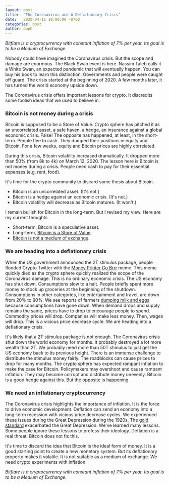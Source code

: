 ```yaml
---
layout: post
title:  "The Coronavirus and A Deflationary Crisis"
date:   2020-04-11 10:00:00 -0700
categories: post
author: doph
---
```


*Bitflate is a cryptocurrency with constant inflation of 7% per year. Its goal is to be a Medium of Exchange.*

Nobody could have imagined the Coronavirus crisis. But the scope and damage are enormous. The Black Swan event is here. Nassim Taleb calls it a White Swan, an expected pandemic that will eventually happen. You can buy his book to learn this distinction. Governments and people were caught off guard. The crisis started at the beginning of 2020. A few months later, it has turned the world economy upside down.

The Coronavirus crisis offers important lessons for crypto. It discredits some foolish ideas that we used to believe in. 

### Bitcoin is not money during a crisis

Bitcoin is supposed to be a Store of Value. Crypto sphere has pitched it as an uncorrelated asset, a safe haven, a hedge, an insurance against a global economic crisis. False! The opposite has happened, at least, in the short-term. People flee to cash. They dumped their positions in equity and Bitcoin. For a few weeks, equity and Bitcoin prices are highly correlated.

During this crisis, Bitcoin volatility increased dramatically. It dropped more than 50% (from 8k to 4k) on March 12, 2020. The lesson here is Bitcoin is not money during a crisis. People need cash to pay for their essential expenses (e.g. rent, food).

It's time for the crypto community to discard some thesis about Bitcoin.

* Bitcoin is an uncorrelated asset. (It's not.)
* Bitcoin is a hedge against an economic crisis. (It's not.)
* Bitcoin volatility will decrease as Bitcoin matures. (It won't.)

I remain bullish for Bitcoin in the long-term. But I revised my view. Here are my current thoughts.

* Short-term, Bitcoin is a speculative asset.
* Long-term, [Bitcoin is a Store of Value](/post/2020/03/17/bitcoin-is-a-store-of-value.html).
* [Bitcoin is not a medium of exchange](/post/2019/11/24/bitcoin-will-not-be-a-medium-of-exchange.html).

### We are heading into a deflationary crisis

When the US government announced the 2T stimulus package, people flooded Crypto Twitter with the [Money Printer Go Brrr](https://knowyourmeme.com/memes/money-printer-go-brrr) meme. This meme quickly died as the crypto sphere quickly realized the scope of the Coronavirus damage. This is no ordinary economic crisis. The US economy has shut down. Consumptions slow to a halt. People briefly spent more money to stock up groceries at the beginning of the shutdown. Consumptions in other categories, like entertainment and travel, are down from 20% to 90%. We see reports of farmers [dumping milk and eggs](https://www.wsj.com/articles/farmers-deal-with-glut-of-food-as-coronavirus-closes-restaurants-11586439722) because consumptions have gone down. When demand drops and supply remains the same, prices have to drop to encourage people to spend. Commodity prices will drop. Companies will make less money. Then, wages will drop. This is a vicious price decrease cycle. We are heading into a deflationary crisis.

It's likely that a 2T stimulus package is not enough. The Coronavirus crisis shut down the world economy for months. It probably destroyed a lot more wealth than 2T. We probably need more than 50T stimulus to just get the US economy back to its previous height. There is an immense challenge to distribute the stimulus money fairly. The roadblocks can cause prices to drop for many months. The crypto sphere has expected rampant inflation to make the case for Bitcoin. Policymakers may overshoot and cause rampant inflation. They may become corrupt and distribute money unevenly. Bitcoin is a good hedge against this. But the opposite is happening.

### We need an inflationary cryptocurrency

The Coronavirus crisis highlights the importance of inflation. It is the force to drive economic development. Deflation can send an economy into a long-term recession with vicious price decrease cycles. We experienced these issues during the Great Depression during the 1920s. The [gold standard](https://en.wikipedia.org/wiki/Great_Depression#The_gold_standard_and_the_spreading_of_global_depression) exacerbated the Great Depression. We've learned many lessons. Some people ignore these lessons to profess their ideology. Deflation is a real threat. Bitcoin does not fix this.

It's time to discard the idea that Bitcoin is the ideal form of money. It is a good starting point to create a new monetary system. But its deflationary property makes it volatile. It is not suitable as a medium of exchange. We need crypto experiments with inflation.

*Bitflate is a cryptocurrency with constant inflation of 7% per year. Its goal is to be a Medium of Exchange.*